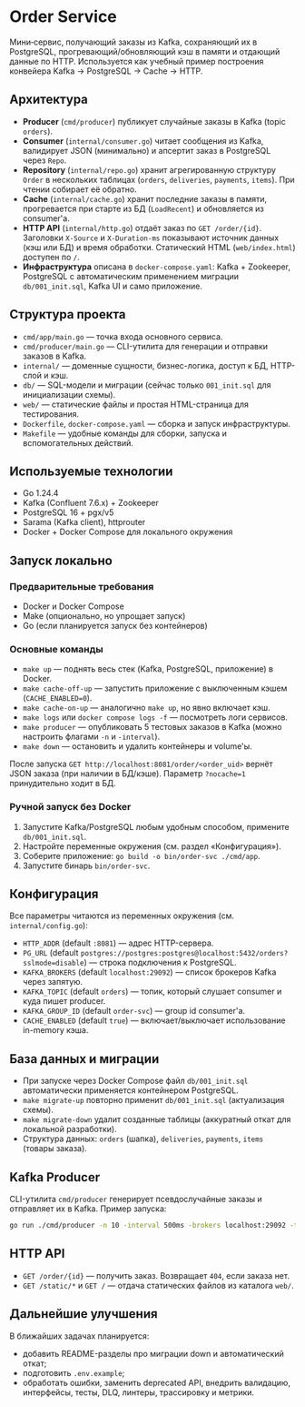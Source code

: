 # Order Service

Мини‑сервис, получающий заказы из Kafka, сохраняющий их в PostgreSQL, прогревающий/обновляющий кэш в памяти и отдающий данные по HTTP. Используется как учебный пример построения конвейера Kafka → PostgreSQL → Cache → HTTP.

## Архитектура
- **Producer** (`cmd/producer`) публикует случайные заказы в Kafka (topic `orders`).
- **Consumer** (`internal/consumer.go`) читает сообщения из Kafka, валидирует JSON (минимально) и апсертит заказ в PostgreSQL через `Repo`.
- **Repository** (`internal/repo.go`) хранит агрегированную структуру `Order` в нескольких таблицах (`orders`, `deliveries`, `payments`, `items`). При чтении собирает её обратно.
- **Cache** (`internal/cache.go`) хранит последние заказы в памяти, прогревается при старте из БД (`LoadRecent`) и обновляется из consumer'а.
- **HTTP API** (`internal/http.go`) отдаёт заказ по `GET /order/{id}`. Заголовки `X-Source` и `X-Duration-ms` показывают источник данных (кэш или БД) и время обработки. Статический HTML (`web/index.html`) доступен по `/`.
- **Инфраструктура** описана в `docker-compose.yaml`: Kafka + Zookeeper, PostgreSQL с автоматическим применением миграции `db/001_init.sql`, Kafka UI и само приложение.

## Структура проекта
- `cmd/app/main.go` — точка входа основного сервиса.
- `cmd/producer/main.go` — CLI-утилита для генерации и отправки заказов в Kafka.
- `internal/` — доменные сущности, бизнес-логика, доступ к БД, HTTP-слой и кэш.
- `db/` — SQL-модели и миграции (сейчас только `001_init.sql` для инициализации схемы).
- `web/` — статические файлы и простая HTML-страница для тестирования.
- `Dockerfile`, `docker-compose.yaml` — сборка и запуск инфраструктуры.
- `Makefile` — удобные команды для сборки, запуска и вспомогательных действий.

## Используемые технологии
- Go 1.24.4
- Kafka (Confluent 7.6.x) + Zookeeper
- PostgreSQL 16 + pgx/v5
- Sarama (Kafka client), httprouter
- Docker + Docker Compose для локального окружения

## Запуск локально
### Предварительные требования
- Docker и Docker Compose
- Make (опционально, но упрощает запуск)
- Go (если планируется запуск без контейнеров)

### Основные команды
- `make up` — поднять весь стек (Kafka, PostgreSQL, приложение) в Docker.
- `make cache-off-up` — запустить приложение с выключенным кэшем (`CACHE_ENABLED=0`).
- `make cache-on-up` — аналогично `make up`, но явно включает кэш.
- `make logs` или `docker compose logs -f` — посмотреть логи сервисов.
- `make producer` — опубликовать 5 тестовых заказов в Kafka (можно настроить флагами `-n` и `-interval`).
- `make down` — остановить и удалить контейнеры и volume'ы.

После запуска `GET http://localhost:8081/order/<order_uid>` вернёт JSON заказа (при наличии в БД/кэше). Параметр `?nocache=1` принудительно ходит в БД.

### Ручной запуск без Docker
1. Запустите Kafka/PostgreSQL любым удобным способом, примените `db/001_init.sql`.
2. Настройте переменные окружения (см. раздел «Конфигурация»).
3. Соберите приложение: `go build -o bin/order-svc ./cmd/app`.
4. Запустите бинарь `bin/order-svc`.

## Конфигурация
Все параметры читаются из переменных окружения (см. `internal/config.go`):
- `HTTP_ADDR` (default `:8081`) — адрес HTTP-сервера.
- `PG_URL` (default `postgres://postgres:postgres@localhost:5432/orders?sslmode=disable`) — строка подключения к PostgreSQL.
- `KAFKA_BROKERS` (default `localhost:29092`) — список брокеров Kafka через запятую.
- `KAFKA_TOPIC` (default `orders`) — топик, который слушает consumer и куда пишет producer.
- `KAFKA_GROUP_ID` (default `order-svc`) — group id consumer'а.
- `CACHE_ENABLED` (default `true`) — включает/выключает использование in-memory кэша.

## База данных и миграции
- При запуске через Docker Compose файл `db/001_init.sql` автоматически применяется контейнером PostgreSQL.
- `make migrate-up` повторно применит `db/001_init.sql` (актуализация схемы).
- `make migrate-down` удалит созданные таблицы (аккуратный откат для локальной разработки).
- Структура данных: `orders` (шапка), `deliveries`, `payments`, `items` (товары заказа).

## Kafka Producer
CLI-утилита `cmd/producer` генерирует псевдослучайные заказы и отправляет их в Kafka.
Пример запуска:
```bash
go run ./cmd/producer -n 10 -interval 500ms -brokers localhost:29092 -topic orders
```

## HTTP API
- `GET /order/{id}` — получить заказ. Возвращает `404`, если заказа нет.
- `GET /static/*` и `GET /` — отдача статических файлов из каталога `web/`.

## Дальнейшие улучшения
В ближайших задачах планируется:
- добавить README-разделы про миграции down и автоматический откат;
- подготовить `.env.example`;
- обработать ошибки, заменить deprecated API, внедрить валидацию, интерфейсы, тесты, DLQ, линтеры, трассировку и метрики.
